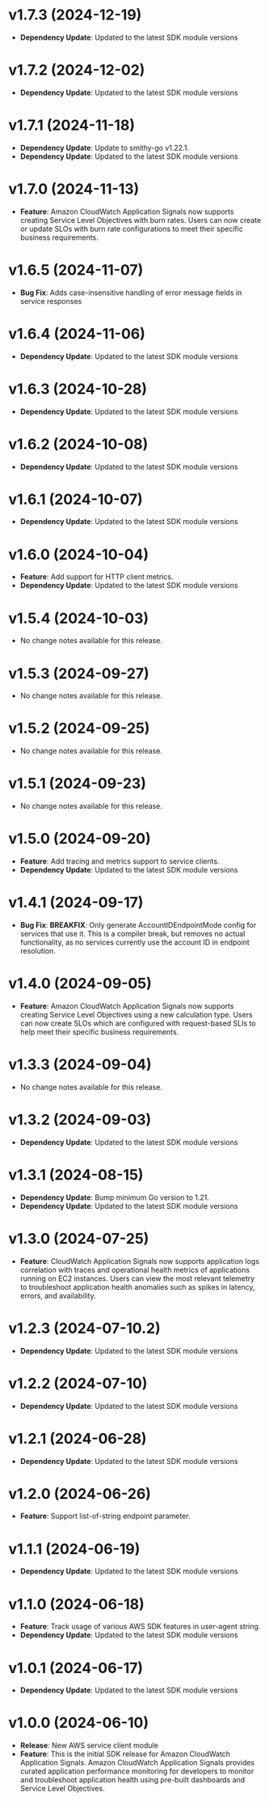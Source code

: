 # v1.7.3 (2024-12-19)

* **Dependency Update**: Updated to the latest SDK module versions

# v1.7.2 (2024-12-02)

* **Dependency Update**: Updated to the latest SDK module versions

# v1.7.1 (2024-11-18)

* **Dependency Update**: Update to smithy-go v1.22.1.
* **Dependency Update**: Updated to the latest SDK module versions

# v1.7.0 (2024-11-13)

* **Feature**: Amazon CloudWatch Application Signals now supports creating Service Level Objectives with burn rates. Users can now create or update SLOs with burn rate configurations to meet their specific business requirements.

# v1.6.5 (2024-11-07)

* **Bug Fix**: Adds case-insensitive handling of error message fields in service responses

# v1.6.4 (2024-11-06)

* **Dependency Update**: Updated to the latest SDK module versions

# v1.6.3 (2024-10-28)

* **Dependency Update**: Updated to the latest SDK module versions

# v1.6.2 (2024-10-08)

* **Dependency Update**: Updated to the latest SDK module versions

# v1.6.1 (2024-10-07)

* **Dependency Update**: Updated to the latest SDK module versions

# v1.6.0 (2024-10-04)

* **Feature**: Add support for HTTP client metrics.
* **Dependency Update**: Updated to the latest SDK module versions

# v1.5.4 (2024-10-03)

* No change notes available for this release.

# v1.5.3 (2024-09-27)

* No change notes available for this release.

# v1.5.2 (2024-09-25)

* No change notes available for this release.

# v1.5.1 (2024-09-23)

* No change notes available for this release.

# v1.5.0 (2024-09-20)

* **Feature**: Add tracing and metrics support to service clients.
* **Dependency Update**: Updated to the latest SDK module versions

# v1.4.1 (2024-09-17)

* **Bug Fix**: **BREAKFIX**: Only generate AccountIDEndpointMode config for services that use it. This is a compiler break, but removes no actual functionality, as no services currently use the account ID in endpoint resolution.

# v1.4.0 (2024-09-05)

* **Feature**: Amazon CloudWatch Application Signals now supports creating Service Level Objectives using a new calculation type. Users can now create SLOs which are configured with request-based SLIs to help meet their specific business requirements.

# v1.3.3 (2024-09-04)

* No change notes available for this release.

# v1.3.2 (2024-09-03)

* **Dependency Update**: Updated to the latest SDK module versions

# v1.3.1 (2024-08-15)

* **Dependency Update**: Bump minimum Go version to 1.21.
* **Dependency Update**: Updated to the latest SDK module versions

# v1.3.0 (2024-07-25)

* **Feature**: CloudWatch Application Signals now supports application logs correlation with traces and operational health metrics of applications running on EC2 instances. Users can view the most relevant telemetry to troubleshoot application health anomalies such as spikes in latency, errors, and availability.

# v1.2.3 (2024-07-10.2)

* **Dependency Update**: Updated to the latest SDK module versions

# v1.2.2 (2024-07-10)

* **Dependency Update**: Updated to the latest SDK module versions

# v1.2.1 (2024-06-28)

* **Dependency Update**: Updated to the latest SDK module versions

# v1.2.0 (2024-06-26)

* **Feature**: Support list-of-string endpoint parameter.

# v1.1.1 (2024-06-19)

* **Dependency Update**: Updated to the latest SDK module versions

# v1.1.0 (2024-06-18)

* **Feature**: Track usage of various AWS SDK features in user-agent string.
* **Dependency Update**: Updated to the latest SDK module versions

# v1.0.1 (2024-06-17)

* **Dependency Update**: Updated to the latest SDK module versions

# v1.0.0 (2024-06-10)

* **Release**: New AWS service client module
* **Feature**: This is the initial SDK release for Amazon CloudWatch Application Signals. Amazon CloudWatch Application Signals provides curated application performance monitoring for developers to monitor and troubleshoot application health using pre-built dashboards and Service Level Objectives.

